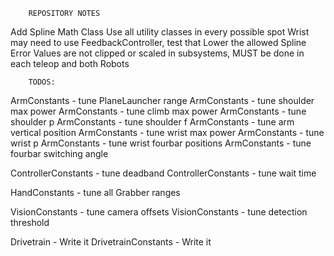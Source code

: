         REPOSITORY NOTES
Add Spline Math Class
Use all utility classes in every possible spot
Wrist may need to use FeedbackController, test that
Lower the allowed Spline Error
Values are not clipped or scaled in subsystems, MUST be done in each teleop and both Robots

        TODOS:
ArmConstants - tune PlaneLauncher range
ArmConstants - tune shoulder max power
ArmConstants - tune climb max power
ArmConstants - tune shoulder p
ArmConstants - tune shoulder f
ArmConstants - tune arm vertical position
ArmConstants - tune wrist max power
ArmConstants - tune wrist p
ArmConstants - tune wrist fourbar positions
ArmConstants - tune fourbar switching angle

ControllerConstants - tune deadband
ControllerConstants - tune wait time

HandConstants - tune all Grabber ranges

VisionConstants - tune camera offsets
VisionConstants - tune detection threshold

Drivetrain - Write it
DrivetrainConstants - Write it
